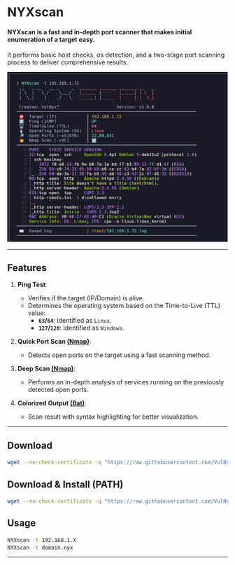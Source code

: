 # **NYXscan**

#### **NYXscan** is a fast and in-depth port scanner that makes initial enumeration of a target easy.  
It performs basic host checks, os detection, and a two-stage port scanning process to deliver comprehensive results.

![](/NYXscan/img/screenshot.png)

---

## **Features**

1. **Ping Test**:  
   - Verifies if the target (IP/Domain) is alive.
   - Determines the operating system based on the Time-to-Live (TTL) value:
     - **`63`/`64`**: Identified as `Linux`.  
     - **`127`/`128`**: Identified as `Windows`.

2. **Quick Port Scan [(Nmap)](https://nmap.org)**:  
   - Detects open ports on the target using a fast scanning method.

3. **Deep Scan [(Nmap)](https://nmap.org)**:  
   - Performs an in-depth analysis of services running on the previously detected open ports.

4. **Colorized Output [(Bat)](https://github.com/sharkdp/bat)**: 
   - Scan result with syntax highlighting for better visualization.

---

## Download

```sh
wget --no-check-certificate -q "https://raw.githubusercontent.com/VulNyx/Arsenal/refs/heads/main/NYXscan/NYXscan" && chmod +x NYXscan
```

## Download & Install (PATH)

```sh
wget --no-check-certificate -q "https://raw.githubusercontent.com/VulNyx/Arsenal/refs/heads/main/NYXscan/NYXscan" -O /usr/bin/NYXscan && chmod +x /usr/bin/NYXscan
```

## Usage

```sh
NYXscan -t 192.168.1.X
NYXscan -t domain.nyx
```

---
